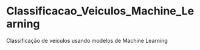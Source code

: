 # Classificacao_Veiculos_Machine_Learning
Classificação de veículos usando modelos de Machine Learning
